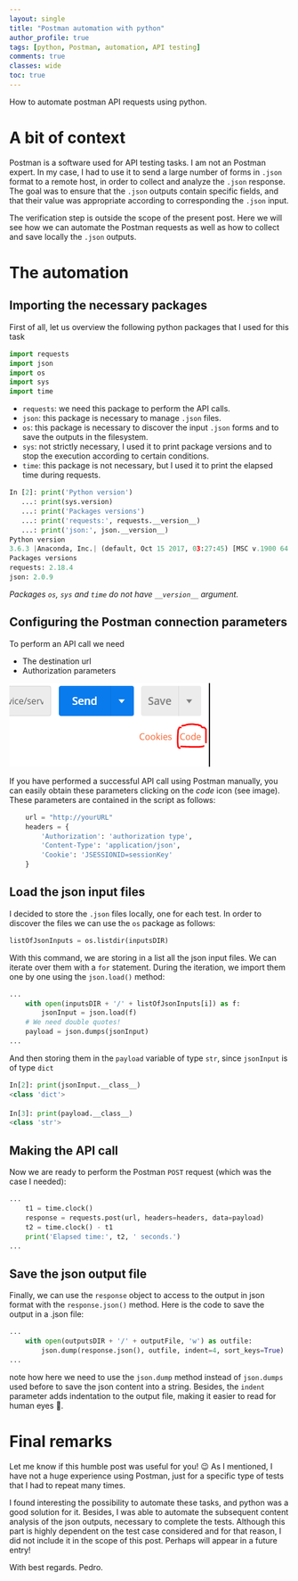 ```yaml
---
layout: single
title: "Postman automation with python"
author_profile: true
tags: [python, Postman, automation, API testing]
comments: true
classes: wide
toc: true
---
```

How to automate postman API requests using python.

# A bit of context

Postman is a software used for API testing tasks. 
I am not an Postman expert. In my case, I had to use it to send a large number of forms in `.json` format to a remote host, in order to collect and analyze the `.json` response.
The goal was to ensure that the `.json` outputs contain specific fields, and that their value was appropriate according to corresponding the `.json` input.

The verification step is outside the scope of the present post. Here we will see how we can automate the Postman requests as well as how to collect and save locally the `.json` outputs.

# The automation

## Importing the necessary packages

First of all, let us overview the following python packages that I used for this task
```python
import requests
import json
import os
import sys
import time
```

* `requests`: we need this package to perform the API calls.
* `json`: this package is necessary to manage `.json` files.
* `os`: this package is necessary to discover the input `.json` forms and to save the outputs in the filesystem.
* `sys`: not strictly necessary, I used it to print package versions and to stop the execution according to certain conditions.
* `time`: this package is not necessary, but I used it to print the elapsed time during requests.

```python
In [2]: print('Python version')
   ...: print(sys.version)
   ...: print('Packages versions')
   ...: print('requests:', requests.__version__)
   ...: print('json:', json.__version__)
Python version
3.6.3 |Anaconda, Inc.| (default, Oct 15 2017, 03:27:45) [MSC v.1900 64 bit (AMD64)]
Packages versions
requests: 2.18.4
json: 2.0.9
```

_Packages `os`, `sys` and `time` do not have `__version__` argument._

## Configuring the Postman connection parameters

To perform an API call we need 
* The destination url
* Authorization parameters

![Click on the code icon and select python](../assets/posts/postman-automation-python/Postman-code-icon.png)

If you have performed a successful API call using Postman manually, you can easily obtain these parameters clicking on the *code* icon (see image). 
These parameters are contained in the script as follows:
```python
    url = "http://yourURL"
    headers = {
        'Authorization': 'authorization type',
        'Content-Type': 'application/json',
        'Cookie': 'JSESSIONID=sessionKey'
    }
```

## Load the json input files

I decided to store the `.json` files locally, one for each test. In order to discover the files we can use the `os` package as follows:
```python
listOfJsonInputs = os.listdir(inputsDIR)
```
With this command, we are storing in a list all the json input files. We can iterate over them with a `for` statement.
During the iteration, we import them one by one using the `json.load()` method:
```python
...
    with open(inputsDIR + '/' + listOfJsonInputs[i]) as f:
        jsonInput = json.load(f)
    # We need double quotes!
    payload = json.dumps(jsonInput)
...
```
And then storing them in the `payload` variable of type `str`, since `jsonInput` is of type `dict`
```python
In[2]: print(jsonInput.__class__)
<class 'dict'>

In[3]: print(payload.__class__)
<class 'str'>
```

## Making the API call

Now we are ready to perform the Postman `POST` request (which was the case I needed):
```python
...
    t1 = time.clock()
    response = requests.post(url, headers=headers, data=payload)
    t2 = time.clock() - t1
    print('Elapsed time:', t2, ' seconds.')
...
```

## Save the json output file

Finally, we can use the `response` object to access to the output in json format with the `response.json()` method. 
Here is the code to save the output in a .json file:
```python
...
    with open(outputsDIR + '/' + outputFile, 'w') as outfile:   
        json.dump(response.json(), outfile, indent=4, sort_keys=True)
...
```
note how here we need to use the `json.dump` method instead of `json.dumps` used before to save the json content into a string. 
Besides, the `indent` parameter adds indentation to the output file, making it easier to read for human eyes :rofl:.

# Final remarks

Let me know if this humble post was useful for you! :wink:
As I mentioned, I have not a huge experience using Postman, just for a specific type of tests that I had to repeat many times. 

I found interesting the possibility to automate these tasks, and python was a good solution for it.
Besides, I was able to automate the subsequent content analysis of the json outputs, necessary to complete the tests. 
Although this part is highly dependent on the test case considered and for that reason, I did not include it in the scope of this post. 
Perhaps will appear in a future entry!

With best regards.
Pedro.
